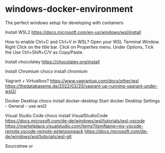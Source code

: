 # windows-docker-environment
The perfect windows setup for developing with containers

Install WSL2
https://docs.microsoft.com/en-us/windows/wsl/install

How to enable Ctrl+C and Ctrl+V in WSL?
Open your WSL Terminal Window.
Right Click on the title bar.
Click on Properties menu.
Under Options, Tick the Use Ctrl+Shift+C/V as Copy/Paste.

Install chocolatey
https://chocolatey.org/install

Install Chromium
choco install chromium

Vagrant + Virtualbox?
https://www.vagrantup.com/docs/other/wsl
https://thedatabaseme.de/2022/02/20/vagrant-up-running-vagrant-under-wsl2/

Docker Desktop
choco install docker-desktop
Start docker Desktop
Settings - General - use wsl2

Visual Studio Code
choco install VisualStudioCode
https://docs.microsoft.com/de-de/windows/wsl/tutorials/wsl-vscode
https://marketplace.visualstudio.com/items?itemName=ms-vscode-remote.vscode-remote-extensionpack
https://docs.microsoft.com/de-de/windows/wsl/tutorials/wsl-git

Sourcetree or 
